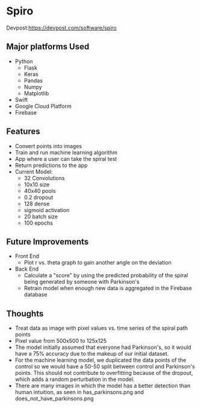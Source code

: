 # Spiro

Devpost:https://devpost.com/software/spiro

## Major platforms Used
- Python
  - Flask
  - Keras
  - Pandas
  - Numpy
  - Matplotlib
- Swift
- Google Cloud Platform
- Firebase

## Features
- Convert points into images
- Train and run machine learning algorithm
- App where a user can take the spiral test
- Return predictions to the app
- Current Model:
  - 32 Convolutions
  - 10x10 size
  - 40x40 pools
  - 0.2 dropout
  - 128 dense
  - sigmoid activation
  - 20 batch size
  - 100 epochs


## Future Improvements
- Front End
  - Plot r vs. theta graph to gain another angle on the deviation
- Back End
  - Calculate a "score" by using the predicted probability of the spiral being generated by someone with Parkinson's
  - Retrain model when enough new data is aggregated in the Firebase database


## Thoughts
- Treat data as image with pixel values vs. time series of the spiral path points
- Pixel value from 500x500 to 125x125
- The model initially assumed that everyone had Parkinson's, so it would have a 75% accuracy due to the makeup of our initial dataset.
- For the machine learning model, we duplicated the data points of the control so we would have a 50-50 split between control and Parkinson's points. This should not contribute to overfitting because of the dropout, which adds a random perturbation in the model.
- There are many images in which the model has a better detection than human intuition, as seen in has_parkinsons.png and does_not_have_parkinsons.png
